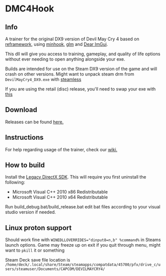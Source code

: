 # DMC4Hook #

## Info
A trainer for the original DX9 version of Devil May Cry 4 based on [reframework](https://github.com/praydog/REFramework/), using [minhook](https://github.com/TsudaKageyu/minhook), [glm](https://github.com/g-truc/glm) and [Dear ImGui](https://github.com/ocornut/imgui).

This dll will give you access to training, gameplay, and quality of life options without ever needing to open anything alongside your exe.

Builds are intended for use on the Steam DX9 version of the game and will crash on other versions. Might want to unpack steam drm from `DevilMayCry4_DX9.exe` with [steamless](https://github.com/atom0s/Steamless)

If you are using the retail (disc) release, you'll need to swap your exe with [this](https://drive.google.com/file/d/1c6F9mnftkz9EuylhUzLpb2eXxNwOwkCi/view)

## Download
Releases can be found [here.](https://github.com/muhopensores/dmc4_hook/releases)

## Instructions
For help regarding usage of the trainer, check our [wiki.](https://github.com/muhopensores/dmc4_hook/wiki/Installation-Instructions#installation-instructions)

## How to build
Install the [Legacy DirectX SDK](https://www.microsoft.com/en-us/download/details.aspx?id=6812). This will require you first uninstall the following:
- Microsoft Visual C++ 2010 x86 Redistributable
- Microsoft Visual C++ 2010 x64 Redistributable

Run build_debug.bat/build_release.bat edit bat files according to your visual studio version if needed.

## Linux proton support
Should work fine with `WINEDLLOVERRIDES="dinput8=n,b" %command%` in Steams launch options. Game may freeze up on exit if you quit through menu, might want to `pkill` it or something

Steam Deck save file location is `/home/deck/.local/share/Steam/steamapps/compatdata/45700/pfx/drive_c/users/steamuser/Documents/CAPCOM/DEVILMAYCRY4/`
